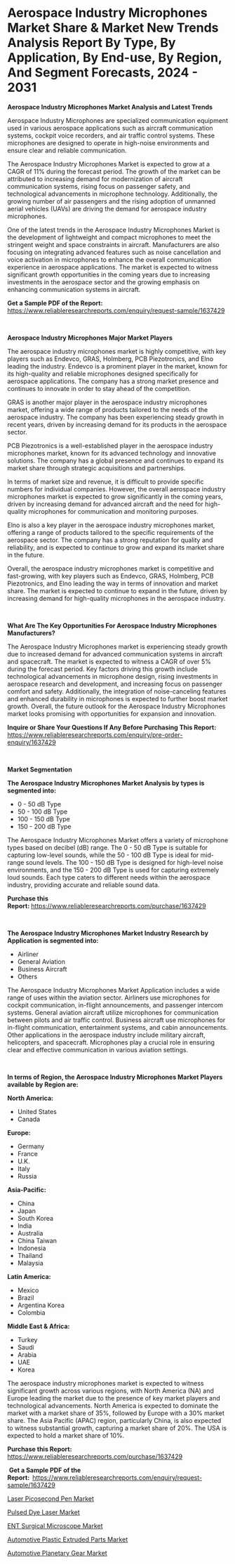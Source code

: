 <p><h1>Aerospace Industry Microphones Market Share & Market New Trends Analysis Report By Type, By Application, By End-use, By Region, And Segment Forecasts, 2024 - 2031</h1></p><p><strong>Aerospace Industry Microphones Market Analysis and Latest Trends</strong></p>
<p><p>Aerospace Industry Microphones are specialized communication equipment used in various aerospace applications such as aircraft communication systems, cockpit voice recorders, and air traffic control systems. These microphones are designed to operate in high-noise environments and ensure clear and reliable communication.</p><p>The Aerospace Industry Microphones Market is expected to grow at a CAGR of 11% during the forecast period. The growth of the market can be attributed to increasing demand for modernization of aircraft communication systems, rising focus on passenger safety, and technological advancements in microphone technology. Additionally, the growing number of air passengers and the rising adoption of unmanned aerial vehicles (UAVs) are driving the demand for aerospace industry microphones.</p><p>One of the latest trends in the Aerospace Industry Microphones Market is the development of lightweight and compact microphones to meet the stringent weight and space constraints in aircraft. Manufacturers are also focusing on integrating advanced features such as noise cancellation and voice activation in microphones to enhance the overall communication experience in aerospace applications. The market is expected to witness significant growth opportunities in the coming years due to increasing investments in the aerospace sector and the growing emphasis on enhancing communication systems in aircraft.</p></p>
<p><strong>Get a Sample PDF of the Report:&nbsp;</strong> <a href="https://www.reliableresearchreports.com/enquiry/request-sample/1637429">https://www.reliableresearchreports.com/enquiry/request-sample/1637429</a></p>
<p>&nbsp;</p>
<p><strong>Aerospace Industry Microphones Major Market Players</strong></p>
<p><p>The aerospace industry microphones market is highly competitive, with key players such as Endevco, GRAS, Holmberg, PCB Piezotronics, and Elno leading the industry. Endevco is a prominent player in the market, known for its high-quality and reliable microphones designed specifically for aerospace applications. The company has a strong market presence and continues to innovate in order to stay ahead of the competition.</p><p>GRAS is another major player in the aerospace industry microphones market, offering a wide range of products tailored to the needs of the aerospace industry. The company has been experiencing steady growth in recent years, driven by increasing demand for its products in the aerospace sector.</p><p>PCB Piezotronics is a well-established player in the aerospace industry microphones market, known for its advanced technology and innovative solutions. The company has a global presence and continues to expand its market share through strategic acquisitions and partnerships.</p><p>In terms of market size and revenue, it is difficult to provide specific numbers for individual companies. However, the overall aerospace industry microphones market is expected to grow significantly in the coming years, driven by increasing demand for advanced aircraft and the need for high-quality microphones for communication and monitoring purposes.</p><p>Elno is also a key player in the aerospace industry microphones market, offering a range of products tailored to the specific requirements of the aerospace sector. The company has a strong reputation for quality and reliability, and is expected to continue to grow and expand its market share in the future.</p><p>Overall, the aerospace industry microphones market is competitive and fast-growing, with key players such as Endevco, GRAS, Holmberg, PCB Piezotronics, and Elno leading the way in terms of innovation and market share. The market is expected to continue to expand in the future, driven by increasing demand for high-quality microphones in the aerospace industry.</p></p>
<p>&nbsp;</p>
<p><strong>What Are The Key Opportunities For Aerospace Industry Microphones Manufacturers?</strong></p>
<p><p>The Aerospace Industry Microphones market is experiencing steady growth due to increased demand for advanced communication systems in aircraft and spacecraft. The market is expected to witness a CAGR of over 5% during the forecast period. Key factors driving this growth include technological advancements in microphone design, rising investments in aerospace research and development, and increasing focus on passenger comfort and safety. Additionally, the integration of noise-canceling features and enhanced durability in microphones is expected to further boost market growth. Overall, the future outlook for the Aerospace Industry Microphones market looks promising with opportunities for expansion and innovation.</p></p>
<p><strong>Inquire or Share Your Questions If Any Before Purchasing This Report:</strong> <a href="https://www.reliableresearchreports.com/enquiry/pre-order-enquiry/1637429">https://www.reliableresearchreports.com/enquiry/pre-order-enquiry/1637429</a></p>
<p>&nbsp;</p>
<p><strong>Market Segmentation</strong></p>
<p><strong>The Aerospace Industry Microphones Market Analysis by types is segmented into:</strong></p>
<p><ul><li>0 - 50 dB Type</li><li>50 - 100 dB Type</li><li>100 - 150 dB Type</li><li>150 - 200 dB Type</li></ul></p>
<p><p>The Aerospace Industry Microphones Market offers a variety of microphone types based on decibel (dB) range. The 0 - 50 dB Type is suitable for capturing low-level sounds, while the 50 - 100 dB Type is ideal for mid-range sound levels. The 100 - 150 dB Type is designed for high-level noise environments, and the 150 - 200 dB Type is used for capturing extremely loud sounds. Each type caters to different needs within the aerospace industry, providing accurate and reliable sound data.</p></p>
<p><strong>Purchase this Report:&nbsp;</strong><a href="https://www.reliableresearchreports.com/purchase/1637429">https://www.reliableresearchreports.com/purchase/1637429</a></p>
<p>&nbsp;</p>
<p><strong>The Aerospace Industry Microphones Market Industry Research by Application is segmented into:</strong></p>
<p><ul><li>Airliner</li><li>General Aviation</li><li>Business Aircraft</li><li>Others</li></ul></p>
<p><p>The Aerospace Industry Microphones Market Application includes a wide range of uses within the aviation sector. Airliners use microphones for cockpit communication, in-flight announcements, and passenger intercom systems. General aviation aircraft utilize microphones for communication between pilots and air traffic control. Business aircraft use microphones for in-flight communication, entertainment systems, and cabin announcements. Other applications in the aerospace industry include military aircraft, helicopters, and spacecraft. Microphones play a crucial role in ensuring clear and effective communication in various aviation settings.</p></p>
<p>&nbsp;</p>
<p><strong>In terms of Region, the Aerospace Industry Microphones Market Players available by Region are:</strong></p>
<p>
    <p> <strong> North America: </strong>
        <ul>
            <li>United States</li>
            <li>Canada</li>
        </ul>
        </p> 
    <p> <strong> Europe: </strong>
        <ul>
            <li>Germany</li>
            <li>France</li>
            <li>U.K.</li>
            <li>Italy</li>
            <li>Russia</li>
        </ul>
        </p> 
    <p> <strong> Asia-Pacific: </strong>
        <ul>
            <li>China</li>
            <li>Japan</li>
            <li>South Korea</li>
            <li>India</li>
            <li>Australia</li>
            <li>China Taiwan</li>
            <li>Indonesia</li>
            <li>Thailand</li>
            <li>Malaysia</li>
        </ul>
        </p> 
    <p> <strong> Latin America: </strong>
        <ul>
            <li>Mexico</li>
            <li>Brazil</li>
            <li>Argentina Korea</li>
            <li>Colombia</li>
        </ul>
        </p> 
    <p> <strong> Middle East & Africa: </strong>
        <ul>
            <li>Turkey</li>
            <li>Saudi</li>
            <li>Arabia</li>
            <li>UAE</li>
            <li>Korea</li>
        </ul>
    </p>
    </p>
<p><p>The aerospace industry microphones market is expected to witness significant growth across various regions, with North America (NA) and Europe leading the market due to the presence of key market players and technological advancements. North America is expected to dominate the market with a market share of 35%, followed by Europe with a 30% market share. The Asia Pacific (APAC) region, particularly China, is also expected to witness substantial growth, capturing a market share of 20%. The USA is expected to hold a market share of 10%.</p></p>
<p><strong>Purchase this Report: </strong><a href="https://www.reliableresearchreports.com/purchase/1637429">https://www.reliableresearchreports.com/purchase/1637429</a></p>
<p>&nbsp;<strong>Get a Sample PDF of the Report:&nbsp;&nbsp;</strong><a href="https://www.reliableresearchreports.com/enquiry/request-sample/1637429">https://www.reliableresearchreports.com/enquiry/request-sample/1637429</a></p>
<p><strong></strong></p>
<p><p><a href="https://medium.com/@alenamorar/laser-picosecond-pen-market-analysis-its-cagr-market-segmentation-and-global-industry-overview-0353c8c71b94">Laser Picosecond Pen Market</a></p><p><a href="https://medium.com/@alenamorar/pulsed-dye-laser-market-analysis-and-sze-forecasted-for-period-from-2024-to-2031-5e36d16cf6e5">Pulsed Dye Laser Market</a></p><p><a href="https://medium.com/@alenamorar/ent-surgical-microscope-market-the-key-to-successful-business-strategy-forecast-till-2031-eb4f3d9ceb5d">ENT Surgical Microscope Market</a></p><p><a href="https://github.com/WillieWoodard/Market-Research-Report-List-3/blob/main/automotive-plastic-extruded-parts-market.md">Automotive Plastic Extruded Parts Market</a></p><p><a href="https://github.com/Sarissaschmalingtr6fz2739/Market-Research-Report-List-1/blob/main/automotive-planetary-gear-market.md">Automotive Planetary Gear Market</a></p></p>